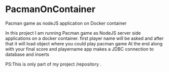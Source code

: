 # PacmanOnContainer
Pacman game as nodeJS application on Docker container


In this project I am running Pacman game as NodeJS server side applications on a docker container. 
first player name will be asked and after that it will load object where you could play pacman game
At the end along with your final score and playername app makes a JDBC connection to database and inserts

PS:This is only part of my project /repository . 
